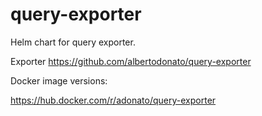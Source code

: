 # query-exporter
Helm chart for query exporter.

Exporter https://github.com/albertodonato/query-exporter

Docker image versions:

https://hub.docker.com/r/adonato/query-exporter